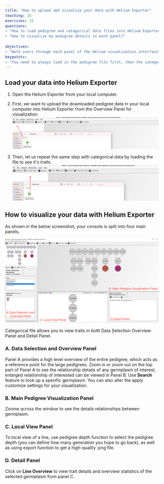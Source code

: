 ```yaml
---
title: "How to upload abd visualize your data with Helium Exporter"
teaching: 15
exercises: 15
questions:
- "How to load pedigree and catagorical data files into Helium Exporter?"
- "How to visualize my pedigree details in each panel?"

objectives:
- "Walk users through each panel of the Helium visualization interface":
keypoints:
- "You need to always load in the pedigree file first, then the categorical file to overlay the information." 
---
```


## Load your data into Helium Exporter

1. Open the Helium Exporter from your local computer. 

2. First, we want to upload the downloaded pedigree data in your local computer into Helium Exporter from the Overview Panel for visualization.
![Screenshot of main code listing](../fig/helium-exporter-5.png)

3. Then, let us repeat the same step with categorical data by loading the file to see it's traits.
![Screenshot of main code listing](../fig/helium-exporter-6.png)




## How to visualize your data with Helium Exporter

As shown in the below screenshot, your console is split into four main panels.

![Screenshot of main code listing](../fig/helium-exporter-7.png)


Categorical file allows you to view traits in both Data Selection Overview Panel and Detail Panel. 

### A. Data Selection and Overview Panel

Panel A provides a high level overview of the entire pedigree, which acts as a reference point for the large pedigrees. Zoom in or zoom out on the top part of Panel A to see the relationship details of any germplasm of interest, enlarged relationship of interested can be viewed in Panel B. Use **Search** feature to look up a spevific germplasm. You can also alter the apply customize settings for your visualization.

### B. Main Pedigree Visualization Panel

Zoome across the window to see the details relationships between germplasm.

### C. Local View Panel 

To local view of a line, use pedigree depth function to select the pedigree depth (you can define how many generation you hope to go back), as well as using export function to get a high-quality .png file. 

### D. Detail Panel

Click on **Line Overview** to view trait details and overview statistics of the selected germplasm from panel C.

